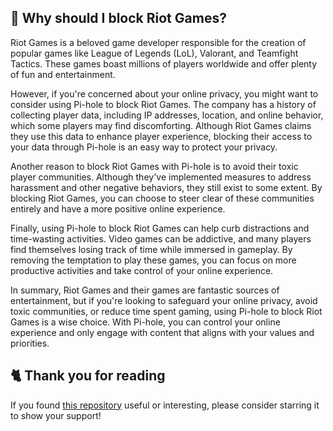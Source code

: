 <!-- [[> SEO
###### Title: Why should I block Riot Games?
###### Description: 
###### Tags: 
###### Canonical: /viewer/info/Why_should_I_block_Riot_Games
]]> -->

## 🤔 Why should I block Riot Games?
Riot Games is a beloved game developer responsible for the creation of popular games like League of Legends (LoL), Valorant, and Teamfight Tactics.
These games boast millions of players worldwide and offer plenty of fun and entertainment.

However, if you're concerned about your online privacy, you might want to consider using Pi-hole to block Riot Games.
The company has a history of collecting player data, including IP addresses, location, and online behavior, which some players may find discomforting.
Although Riot Games claims they use this data to enhance player experience, blocking their access to your data through Pi-hole is an easy way to protect your privacy.

Another reason to block Riot Games with Pi-hole is to avoid their toxic player communities.
Although they've implemented measures to address harassment and other negative behaviors, they still exist to some extent.
By blocking Riot Games, you can choose to steer clear of these communities entirely and have a more positive online experience.

Finally, using Pi-hole to block Riot Games can help curb distractions and time-wasting activities.
Video games can be addictive, and many players find themselves losing track of time while immersed in gameplay.
By removing the temptation to play these games, you can focus on more productive activities and take control of your online experience.

In summary, Riot Games and their games are fantastic sources of entertainment, but if you're looking to safeguard your online privacy, avoid toxic communities, or reduce time spent gaming, using Pi-hole to block Riot Games is a wise choice.
With Pi-hole, you can control your online experience and only engage with content that aligns with your values and priorities.

## 🐈 Thank you for reading
If you found [this repository](https://github.com/sefinek24/Sefinek-Blocklist-Collection) useful or interesting, please consider starring it to show your support!